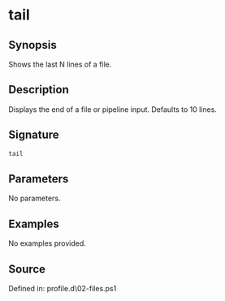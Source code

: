 # tail

## Synopsis

Shows the last N lines of a file.

## Description

Displays the end of a file or pipeline input. Defaults to 10 lines.

## Signature

```powershell
tail
```

## Parameters

No parameters.

## Examples

No examples provided.

## Source

Defined in: profile.d\02-files.ps1
